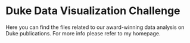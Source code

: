 # Duke Data Visualization Challenge
Here you can find the files related to our award-winning data analysis on Duke publications. For more info please refer to my homepage. 

